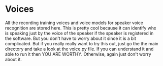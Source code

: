 # Voices

All the recording training voices and voice models for speaker voice recognition are stored here. This is pretty cool because it can identify who is speaking just by the voice of the speaker if the speaker is registered in the software.
But you don't have to worry about it since it is a bit complicated. But if you really really want to try this out, just go the the main directory and take a look at the voice.py file. If you can understand it and able to run it then YOU ARE WORTHY. Otherwise, again just don't worry about it.
